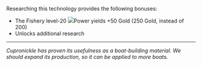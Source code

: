 Researching this technology provides the following bonuses:
* The Fishery level-20 ![](/assets/lightning.svg)Power yields +50 Gold (250 Gold, instead of 200)
* Unlocks additional research

---

_Cupronickle has proven its usefulness as a boat-building material. We should expand its production, so it can be applied to more boats._
